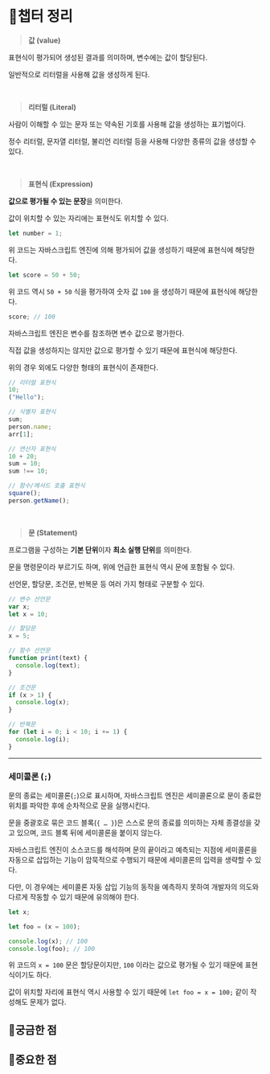 # 📗챕터 정리
> **값 (value)**

표현식이 평가되어 생성된 결과를 의미하며, 변수에는 값이 할당된다.

일반적으로 리터럴을 사용해 값을 생성하게 된다.

<br/>

> **리터럴 (Literal)**

사람이 이해할 수 있는 문자 또는 약속된 기호를 사용해 값을 생성하는 표기법이다.

정수 리터럴, 문자열 리터럴, 불리언 리터럴 등을 사용해 다양한 종류의 값을 생성할 수 있다.

<br/>

> **표현식 (Expression)**

**값으로 평가될 수 있는 문장**을 의미한다.

값이 위치할 수 있는 자리에는 표현식도 위치할 수 있다.

```jsx
let number = 1;
```

위 코드는 자바스크립트 엔진에 의해 평가되어 값을 생성하기 때문에 표현식에 해당한다.

```jsx
let score = 50 + 50;
```

위 코드 역시 `50 + 50` 식을 평가하여 숫자 값 `100` 을 생성하기 때문에 표현식에 해당한다.

```jsx
score; // 100
```

자바스크립트 엔진은 변수를 참조하면 변수 값으로 평가한다.

직접 값을 생성하지는 않지만 값으로 평가할 수 있기 때문에 표현식에 해당한다.

위의 경우 외에도 다양한 형태의 표현식이 존재한다.

```jsx
// 리터럴 표현식
10;
("Hello");

// 식별자 표현식
sum;
person.name;
arr[1];

// 연산자 표현식
10 + 20;
sum = 10;
sum !== 10;

// 함수/메서드 호출 표현식
square();
person.getName();
```

<br/>

> **문 (Statement)**

프로그램을 구성하는 **기본 단위**이자 **최소 실행 단위**를 의미한다.

문을 명령문이라 부르기도 하며, 위에 언급한 표현식 역시 문에 포함될 수 있다.

선언문, 할당문, 조건문, 반복문 등 여러 가지 형태로 구분할 수 있다.

```jsx
// 변수 선언문
var x;
let x = 10;

// 할당문
x = 5;

// 함수 선언문
function print(text) {
  console.log(text);
}

// 조건문
if (x > 1) {
  console.log(x);
}

// 반복문
for (let i = 0; i < 10; i += 1) {
  console.log(i);
}
```
---

### 세미콜론 (`;`)

문의 종료는 세미콜론(`;`)으로 표시하며, 자바스크립트 엔진은 세미콜론으로 문이 종료한 위치를 파악한 후에 순차적으로 문을 실행시킨다.

문을 중괄호로 묶은 코드 블록(`{ … }`)은 스스로 문의 종료를 의미하는 자체 종결성을 갖고 있으며, 코드 블록 뒤에 세미콜론을 붙이지 않는다.

자바스크립트 엔진이 소스코드를 해석하며 문의 끝이라고 예측되는 지점에 세미콜론을 자동으로 삽입하는 기능이 암묵적으로 수행되기 때문에 세미콜론의 입력을 생략할 수 있다.

다만, 이 경우에는 세미콜론 자동 삽입 기능의 동작을 예측하지 못하여 개발자의 의도와 다르게 작동할 수 있기 때문에 유의해야 한다.

```jsx
let x;

let foo = (x = 100);

console.log(x); // 100
console.log(foo); // 100
```

위 코드의 `x = 100` 문은 할당문이지만, `100` 이라는 값으로 평가될 수 있기 때문에 표현식이기도 하다.

값이 위치할 자리에 표현식 역시 사용할 수 있기 때문에 `let foo = x = 100;` 같이 작성해도 문제가 없다.


## 🤔궁금한 점

## 📌중요한 점
